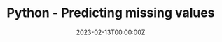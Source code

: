 ---
date: "2023-02-13T00:00:00Z"  # date determines ordering on front page
external_link: "https://github.com/ghmigliorini/site/blob/main/content/post/2022-12-21-predict-missing-values/index.ipynb"
image:
  caption: ""
  focal_point: Smart
links:
slides: ""
summary: Using machine learning algorithms to predict missing values
tags: []
title: Python - Predicting missing values
url_code: ""
url_project: ""
url_pdf:
url_slides: ""
url_video: ""
---